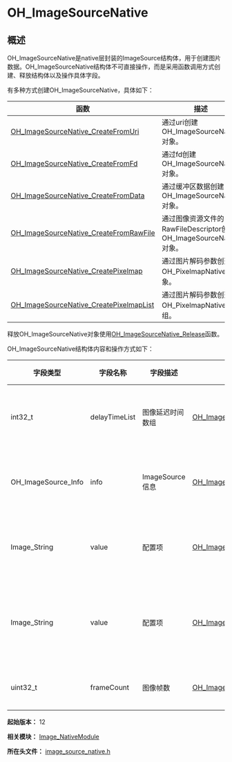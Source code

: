 # OH_ImageSourceNative
<!--Kit: Image Kit-->
<!--Subsystem: Multimedia-->
<!--Owner: @aulight02-->
<!--Designer: @liyang_bryan-->
<!--Tester: @xchaosioda-->
<!--Adviser: @zengyawen-->

## 概述

OH_ImageSourceNative是native层封装的ImageSource结构体，用于创建图片数据。OH_ImageSourceNative结构体不可直接操作，而是采用函数调用方式创建、释放结构体以及操作具体字段。

有多种方式创建OH_ImageSourceNative，具体如下：

| 函数 | 描述 |
| -------- | -------- |
| [OH_ImageSourceNative_CreateFromUri](capi-image-source-native-h.md#oh_imagesourcenative_createfromuri) |通过uri创建OH_ImageSourceNative对象。|
| [OH_ImageSourceNative_CreateFromFd](capi-image-source-native-h.md#oh_imagesourcenative_createfromfd) |通过fd创建OH_ImageSourceNative对象。|
| [OH_ImageSourceNative_CreateFromData](capi-image-source-native-h.md#oh_imagesourcenative_createfromdata) |通过缓冲区数据创建OH_ImageSourceNative对象。|
| [OH_ImageSourceNative_CreateFromRawFile](capi-image-source-native-h.md#oh_imagesourcenative_createfromrawfile) |通过图像资源文件的RawFileDescriptor创建OH_ImageSourceNative对象。|
| [OH_ImageSourceNative_CreatePixelmap](capi-image-source-native-h.md#oh_imagesourcenative_createpixelmap) |通过图片解码参数创建OH_PixelmapNative对象。|
| [OH_ImageSourceNative_CreatePixelmapList](capi-image-source-native-h.md#oh_imagesourcenative_createpixelmaplist) |通过图片解码参数创建OH_PixelmapNative数组。|

释放OH_ImageSourceNative对象使用[OH_ImageSourceNative_Release](capi-image-source-native-h.md#oh_imagesourcenative_release)函数。

OH_ImageSourceNative结构体内容和操作方式如下：

| 字段类型| 字段名称 | 字段描述 |操作函数 | 函数描述 |
| -------- | -------- | -------- | -------- | -------- |
| int32_t | delayTimeList | 图像延迟时间数组 | [OH_ImageSourceNative_GetDelayTimeList](capi-image-source-native-h.md#oh_imagesourcenative_getdelaytimelist) |获取图像延迟时间数组。 |
| OH_ImageSource_Info | info | ImageSource信息 | [OH_ImageSourceNative_GetImageInfo](capi-image-source-native-h.md#oh_imagesourcenative_getimageinfo) |获取指定序号的图片信息。|
| Image_String | value | 配置项 | [OH_ImageSourceNative_GetImageProperty](capi-image-source-native-h.md#oh_imagesourcenative_getimageproperty) |获取图片指定属性键的值。|
| Image_String | value | 配置项 | [OH_ImageSourceNative_ModifyImageProperty](capi-image-source-native-h.md#oh_imagesourcenative_modifyimageproperty) |通过指定的键修改图片属性的值。|
| uint32_t | frameCount | 图像帧数 | [OH_ImageSourceNative_GetFrameCount](capi-image-source-native-h.md#oh_imagesourcenative_getframecount) |获取图像帧数。|

**起始版本：** 12

**相关模块：** [Image_NativeModule](capi-image-nativemodule.md)

**所在头文件：** [image_source_native.h](capi-image-source-native-h.md)